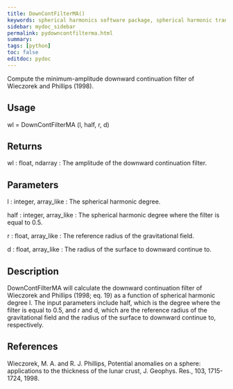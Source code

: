 ```yaml
---
title: DownContFilterMA()
keywords: spherical harmonics software package, spherical harmonic transform, legendre functions, multitaper spectral analysis, Python, gravity, magnetic field
sidebar: mydoc_sidebar
permalink: pydowncontfilterma.html
summary:
tags: [python]
toc: false
editdoc: pydoc
---
```


Compute the minimum-amplitude downward continuation filter of Wieczorek and Phillips (1998).

## Usage

wl = DownContFilterMA (l, half, r, d)

## Returns

wl : float, ndarray
:   The amplitude of the downward continuation filter.

## Parameters

l : integer, array_like
:   The spherical harmonic degree.

half : integer, array_like
:   The spherical harmonic degree where the filter is equal to 0.5.

r : float, array_like
:   The reference radius of the gravitational field.

d : float, array_like
:   The radius of the surface to downward continue to.

## Description

DownContFilterMA will calculate the downward continuation filter of Wieczorek and Phillips (1998; eq. 19) as a function of spherical harmonic degree l. The input parameters include half, which is the degree where the filter is equal to 0.5, and r and d, which are the reference radius of the gravitational field and the radius of the surface to downward continue to, respectively.

## References

Wieczorek, M. A. and R. J. Phillips, Potential anomalies on a sphere: applications to the thickness of the lunar crust, J. Geophys. Res., 103, 1715-1724, 1998.
